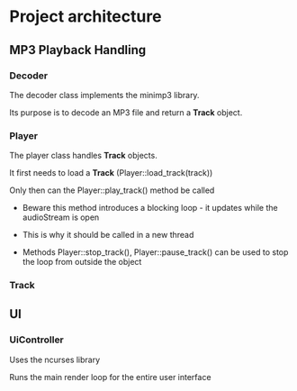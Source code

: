 # Project architecture

## MP3 Playback Handling

### Decoder

The decoder class implements the minimp3 library.

Its purpose is to decode an MP3 file and return a **Track** object.

### Player

The player class handles **Track** objects.

It first needs to load a **Track** (Player::load_track(track))

Only then can the Player::play_track() method be called

- Beware this method introduces a blocking loop - it updates while the audioStream is open

- This is why it should be called in a new thread

- Methods Player::stop_track(), Player::pause_track() can be used to stop the loop from outside the object

### Track

## UI

### UiController

Uses the ncurses library

Runs the main render loop for the entire user interface
